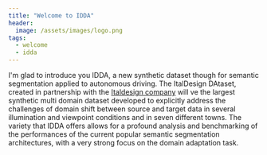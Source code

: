 ```yaml
---
title: "Welcome to IDDA"
header:
  image: /assets/images/logo.png
tags: 
  - welcome
  - idda
---
```



I'm glad to introduce you IDDA, a new synthetic dataset though for semantic segmentation applied to autonomous driving.
The ItalDesign DAtaset, created in partnership with the [Italdesign company](https://www.italdesign.it) will ve the largest 
synthetic multi domain dataset developed to explicitly address the challenges of domain 
shift between source and target data in several illumination and viewpoint conditions and in seven different towns. 
The variety that IDDA offers allows for a profound analysis and benchmarking of the performances of the current popular
semantic segmentation architectures, with a very strong focus on the domain adaptation task.

<!-- [^1]: Logo image courtesty of [Stefano Gardino](http://www.lovetextures.com/) -->
